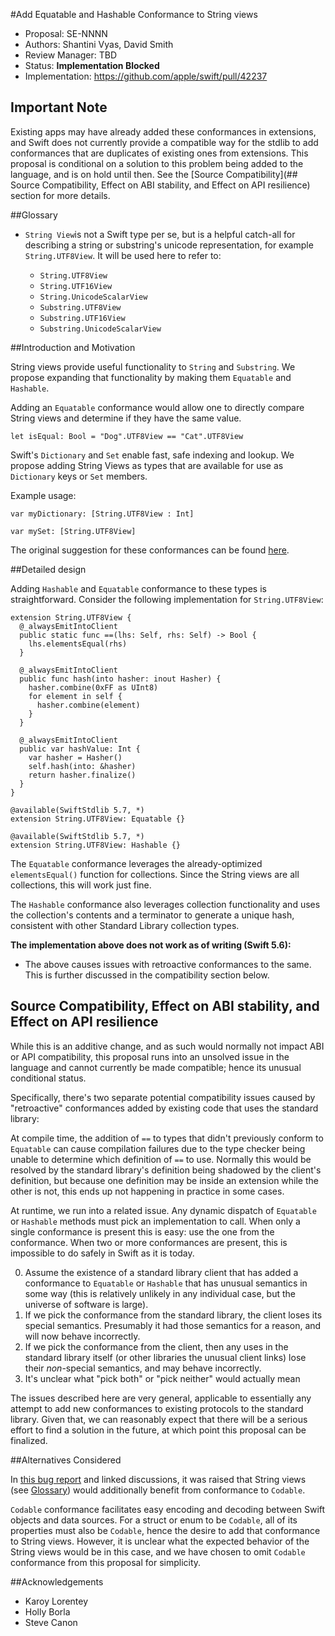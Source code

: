 #Add Equatable and Hashable Conformance to String views

* Proposal: SE-NNNN
* Authors: Shantini Vyas, David Smith
* Review Manager: TBD
* Status: **Implementation Blocked**
* Implementation: https://github.com/apple/swift/pull/42237

## Important Note

Existing apps may have already added these conformances in extensions, and Swift does not currently provide a compatible way for the stdlib to add conformances that are duplicates of existing ones from extensions. This proposal is conditional on a solution to this problem being added to the language, and is on hold until then. See the [Source Compatibility](## Source Compatibility, Effect on ABI stability, and Effect on API resilience) section for more details. 

##Glossary
* `String View`is not a Swift type per se, but is a helpful catch-all for describing a string or substring's unicode representation, for example `String.UTF8View`. It will be used here to refer to:

	* `String.UTF8View`
	* `String.UTF16View`
	* `String.UnicodeScalarView`
	* `Substring.UTF8View`
	* `Substring.UTF16View`
	* `Substring.UnicodeScalarView`

##Introduction and Motivation

String views provide useful functionality to `String` and `Substring`. We propose expanding that functionality by making them `Equatable` and `Hashable`.

Adding an `Equatable` conformance would allow one to directly compare String views and determine if they have the same value. 

```
let isEqual: Bool = "Dog".UTF8View == "Cat".UTF8View
```

Swift's `Dictionary` and `Set` enable fast, safe indexing and lookup. We propose adding  String Views as types that are available for use as `Dictionary` keys or `Set` members. 

Example usage:

```
var myDictionary: [String.UTF8View : Int]

```

```
var mySet: [String.UTF8View]
```

The original suggestion for these conformances can be found [here](https://github.com/apple/swift/issues/57837).

##Detailed design

Adding `Hashable` and `Equatable` conformance to these types is straightforward. Consider the following implementation for `String.UTF8View`:

```
extension String.UTF8View {
  @_alwaysEmitIntoClient
  public static func ==(lhs: Self, rhs: Self) -> Bool {
    lhs.elementsEqual(rhs)
  }
  
  @_alwaysEmitIntoClient
  public func hash(into hasher: inout Hasher) {
    hasher.combine(0xFF as UInt8)
    for element in self {
      hasher.combine(element)
    }
  }

  @_alwaysEmitIntoClient
  public var hashValue: Int {
    var hasher = Hasher()
    self.hash(into: &hasher)
    return hasher.finalize()
  }
}

@available(SwiftStdlib 5.7, *)
extension String.UTF8View: Equatable {}

@available(SwiftStdlib 5.7, *)
extension String.UTF8View: Hashable {}
```

The `Equatable` conformance leverages the already-optimized `elementsEqual()` function for collections. Since the String views are all collections, this will work just fine. 

The `Hashable` conformance also leverages collection functionality and uses the collection's contents and a terminator to generate a unique hash, consistent with other Standard Library collection types. 

**The implementation above does not work as of writing (Swift 5.6):**

* The above causes issues with retroactive conformances to the same. This is further discussed in the compatibility section below. 

## Source Compatibility, Effect on ABI stability, and Effect on API resilience

While this is an additive change, and as such would normally not impact ABI or API compatibility, this proposal runs into an unsolved issue in the language and cannot currently be made compatible; hence its unusual conditional status.

Specifically, there's two separate potential compatibility issues caused by "retroactive" conformances added by existing code that uses the standard library:

At compile time, the addition of `==` to types that didn't previously conform to `Equatable` can cause compilation failures due to the type checker being unable to determine which definition of `==` to use. Normally this would be resolved by the standard library's definition being shadowed by the client's definition, but because one definition may be inside an extension while the other is not, this ends up not happening in practice in some cases.

At runtime, we run into a related issue. Any dynamic dispatch of `Equatable` or `Hashable` methods must pick an implementation to call. When only a single conformance is present this is easy: use the one from the conformance. When two or more conformances are present, this is impossible to do safely in Swift as it is today.

0. Assume the existence of a standard library client that has added a conformance to `Equatable` or `Hashable` that has unusual semantics in some way (this is relatively unlikely in any individual case, but the universe of software is large).
1. If we pick the conformance from the standard library, the client loses its special semantics. Presumably it had those semantics for a reason, and will now behave incorrectly.
2. If we pick the conformance from the client, then any uses in the standard library itself (or other libraries the unusual client links) lose their *non*-special semantics, and may behave incorrectly.
3. It's unclear what "pick both" or "pick neither" would actually mean

The issues described here are very general, applicable to essentially any attempt to add new conformances to existing protocols to the standard library. Given that, we can reasonably expect that there will be a serious effort to find a solution in the future, at which point this proposal can be finalized.

##Alternatives Considered

In [this bug report](https://github.com/apple/swift/issues/57837) and linked discussions, it was raised that String views (see [Glossary](#glossary)) would additionally benefit from conformance to `Codable`. 

`Codable` conformance facilitates easy encoding and decoding between Swift objects and data sources. For a struct or enum to be `Codable`, all of its properties must also be `Codable`, hence the desire to add that conformance to String views. However, it is unclear what the expected behavior of the String views would be in this case, and we have chosen to omit `Codable` conformance from this proposal for simplicity. 

##Acknowledgements
* Karoy Lorentey 
* Holly Borla
* Steve Canon
